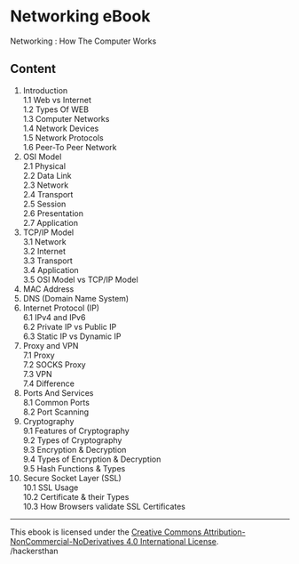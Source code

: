 # Networking eBook
Networking : How The Computer Works

## Content

1. Introduction  
1.1 Web vs Internet  
1.2 Types Of WEB  
1.3 Computer Networks  
1.4 Network Devices  
1.5 Network Protocols  
1.6 Peer-To Peer Network  
2. OSI Model  
2.1 Physical  
2.2 Data Link  
2.3 Network  
2.4 Transport  
2.5 Session  
2.6 Presentation  
2.7 Application  
3. TCP/IP Model  
3.1 Network  
3.2 Internet  
3.3 Transport  
3.4 Application  
3.5 OSI Model vs TCP/IP Model  
4. MAC Address  
5. DNS (Domain Name System)  
6. Internet Protocol (IP)  
6.1 IPv4 and IPv6  
6.2 Private IP vs Public IP  
6.3 Static IP vs Dynamic IP  
7. Proxy and VPN  
7.1 Proxy  
7.2 SOCKS Proxy  
 7.3 VPN  
 7.4 Difference  
8. Ports And Services  
8.1 Common Ports  
8.2 Port Scanning  
9. Cryptography  
9.1 Features of Cryptography  
9.2 Types of Cryptography  
9.3 Encryption & Decryption  
9.4 Types of Encryption & Decryption  
9.5 Hash Functions & Types  
10. Secure Socket Layer (SSL)  
10.1 SSL Usage   
10.2 Certificate & their Types  
10.3 How Browsers validate SSL Certificates  

---

This ebook is licensed under the [Creative Commons Attribution-NonCommercial-NoDerivatives 4.0 International License](https://creativecommons.org/licenses/by-nc-nd/4.0/).  
/hackersthan
